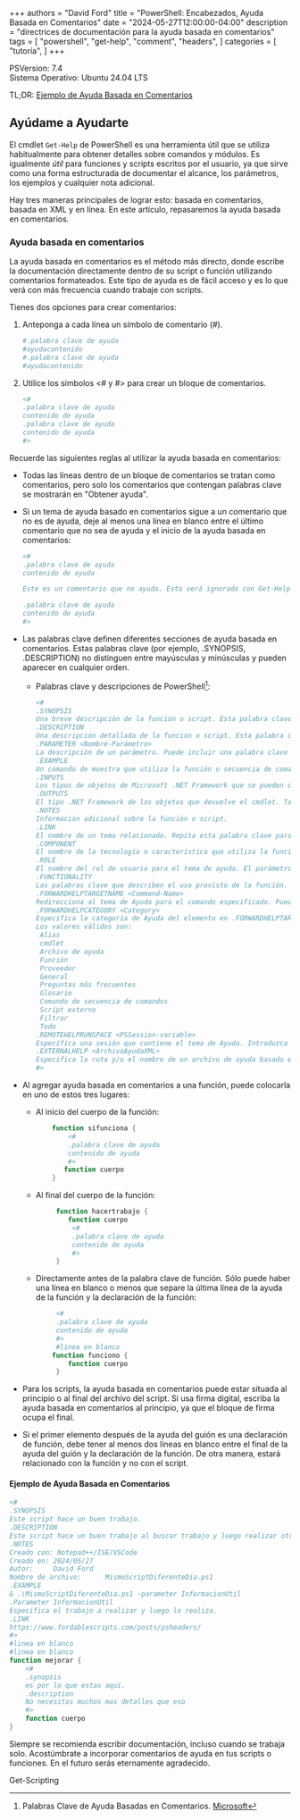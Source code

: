 +++
authors = "David Ford"
title = "PowerShell: Encabezados, Ayuda Basada en Comentarios"
date = "2024-05-27T12:00:00-04:00"
description = "directrices de documentación para la ayuda basada en comentarios"
tags = [
    "powershell",
    "get-help",
    "comment",
    "headers",
]
categories = [
    "tutoría",
]
+++

PSVersion: 7.4  
Sistema Operativo: Ubuntu 24.04 LTS

TL;DR: [Ejemplo de Ayuda Basada en Comentarios](#ejemplo-de-ayuda-basada-en-comentarios)

<!--Introducción-->

## Ayúdame a Ayudarte

El cmdlet `Get-Help` de PowerShell es una herramienta útil que se utiliza habitualmente para obtener detalles sobre comandos y módulos. Es igualmente _útil_ para funciones y scripts escritos por el usuario, ya que sirve como una forma estructurada de documentar el alcance, los parámetros, los ejemplos y cualquier nota adicional.

Hay tres maneras principales de lograr esto: basada en comentarios, basada en XML y en línea. En este artículo, repasaremos la ayuda basada en comentarios.

<!--Breve descripción general-->

### Ayuda basada en comentarios

La ayuda basada en comentarios es el método más directo, donde escribe la documentación directamente dentro de su script o función utilizando comentarios formateados. Este tipo de ayuda es de fácil acceso y es lo que verá con más frecuencia cuando trabaje con scripts.

Tienes dos opciones para crear comentarios:

1. Anteponga a cada línea un símbolo de comentario (#).

     ```powershell
     #.palabra clave de ayuda
     #ayudacontenido
     #.palabra clave de ayuda
     #ayudacontenido
     ```

2. Utilice los símbolos <# y #> para crear un bloque de comentarios.

     ```powershell
     <#
     .palabra clave de ayuda
     contenido de ayuda
     .palabra clave de ayuda
     contenido de ayuda
     #>
     ```

Recuerde las siguientes reglas al utilizar la ayuda basada en comentarios:

* Todas las líneas dentro de un bloque de comentarios se tratan como comentarios, pero solo los comentarios que contengan palabras clave se mostrarán en "Obtener ayuda".

* Si un tema de ayuda basado en comentarios sigue a un comentario que no es de ayuda, deje al menos una línea en blanco entre el último comentario que no sea de ayuda y el inicio de la ayuda basada en comentarios:

     ```powershell
     <#
     .palabra clave de ayuda
     contenido de ayuda

     Este es un comentario que no ayuda. Esto será ignorado con Get-Help

     .palabra clave de ayuda
     contenido de ayuda
     #>
     ```

* Las palabras clave definen diferentes secciones de ayuda basada en comentarios. Estas palabras clave (por ejemplo, .SYNOPSIS, .DESCRIPTION) no distinguen entre mayúsculas y minúsculas y pueden aparecer en cualquier orden.
  * Palabras clave y descripciones de PowerShell[^1]:

    ```powershell
    <# 
    .SYNOPSIS
    Una breve descripción de la función o script. Esta palabra clave se puede utilizar sólo una vez en cada tema.
    .DESCRIPTION
    Una descripción detallada de la función o script. Esta palabra clave se puede utilizar sólo una vez en cada tema.
    .PARAMETER <Nombre-Parámetro>
    La descripción de un parámetro. Puede incluir una palabra clave .PARAMETER para cada parámetro en la función o secuencia de comandos.
    .EXAMPLE
    Un comando de muestra que utiliza la función o secuencia de comandos, seguido opcionalmente de un resultado de muestra y una descripción. Repita esta palabra clave para cada ejemplo.
    .INPUTS
    Los tipos de objetos de Microsoft .NET Framework que se pueden canalizar a la función o secuencia de comandos. También puede incluir una descripción de los objetos de entrada.
    .OUTPUTS
    El tipo .NET Framework de los objetos que devuelve el cmdlet. También puede incluir una descripción de los objetos devueltos.
    .NOTES
    Información adicional sobre la función o script.
    .LINK
    El nombre de un tema relacionado. Repita esta palabra clave para cada tema relacionado. Este contenido aparece en la sección Enlaces relacionados del tema de Ayuda.
    .COMPONENT
    El nombre de la tecnología o característica que utiliza la función o script, o con la que está relacionado. El parámetro Componente de Get-Help utiliza este valor para filtrar los resultados de búsqueda devueltos por Get-Help.
    .ROLE
    El nombre del rol de usuario para el tema de ayuda. El parámetro Role de Get-Help utiliza este valor para filtrar los resultados de búsqueda devueltos por Get-Help.
    .FUNCTIONALITY
    Las palabras clave que describen el uso previsto de la función. El parámetro Funcionalidad de Get-Help utiliza este valor para filtrar los resultados de búsqueda devueltos por Get-Help.
    .FORWARDHELPTARGETNAME <Command-Name>
    Redirecciona al tema de Ayuda para el comando especificado. Puede redirigir a los usuarios a cualquier tema de Ayuda, incluidos temas de Ayuda para una función, script, cmdlet o proveedor.
    .FORWARDHELPCATEGORY <Category>
    Especifica la categoría de Ayuda del elemento en .FORWARDHELPTARGETNAME. Utilice esta palabra clave para evitar conflictos cuando haya comandos con el mismo nombre.
    Los valores válidos son:
     Alias
     cmdlet
     Archivo de ayuda
     Función
     Proveedor
     General
     Preguntas más frecuentes
     Glosario
     Comando de secuencia de comandos
     Script externo
     Filtrar
     Todo
    .REMOTEHELPRUNSPACE <PSSession-variable>
    Especifica una sesión que contiene el tema de Ayuda. Introduzca una variable que contenga una PSSession. El cmdlet Export-PSSession utiliza esta palabra clave para buscar los temas de ayuda para los comandos exportados.
    .EXTERNALHELP <ArchivoAyudaXML>
    Especifica la ruta y/o el nombre de un archivo de ayuda basado en XML para el script o función.
    #>
    ```

* Al agregar ayuda basada en comentarios a una función, puede colocarla en uno de estos tres lugares:

  * Al inicio del cuerpo de la función:

     ```powershell
         function sifunciona {
             <#
             .palabra clave de ayuda
             contenido de ayuda
             #>
            function cuerpo
         }
    ```

  * Al final del cuerpo de la función:

    ```powershell
         function hacertrabajo {
            function cuerpo
             <#
             .palabra clave de ayuda
             contenido de ayuda
             #>
         }
    ```

  * Directamente antes de la palabra clave de función. Sólo puede haber una línea en blanco o menos que separe la última línea de la ayuda de la función y la declaración de la función:

    ```powershell
         <#
         .palabra clave de ayuda
         contenido de ayuda
         #>
         #linea en blanco
        function funciono {
            function cuerpo
         }
    ```

* Para los scripts, la ayuda basada en comentarios puede estar situada al principio o al final del archivo del script. Si usa firma digital, escriba la ayuda basada en comentarios al principio, ya que el bloque de firma ocupa el final.
  
* Si el primer elemento después de la ayuda del guión es una declaración de función, debe tener al menos dos líneas en blanco entre el final de la ayuda del guión y la declaración de la función. De otra manera, estará relacionado con la función y no con el script.

<!--Ejemplo-->

#### Ejemplo de Ayuda Basada en Comentarios

```powershell
<# 
.SYNOPSIS
Este script hace un buen trabajo.
.DESCRIPTION
Este script hace un buen trabajo al buscar trabajo y luego realizar otro trabajo si se encuentra.
.NOTES
Creado con: Notepad++/ISE/VSCode
Creado en: 2024/05/27
Autor:     David Ford
Nombre de archivo:      MismoScriptDiferenteDia.ps1
.EXAMPLE
& .\MismoScriptDiferenteDia.ps1 -parameter InformacionUtil
.Parameter InformacionUtil 
Especifica el trabajo a realizar y luego lo realiza.
.LINK
https://www.fordablescripts.com/posts/psheaders/
#>
#linea en blanco
#linea en blanco
function mejorar {
    <#
    .synopsis
    es por lo que estas aqui.
    .description
    No necesitas muchos mas detalles que eso
    #>
    function cuerpo
}
```

Siempre se recomienda escribir documentación, incluso cuando se trabaja solo. Acostúmbrate a incorporar comentarios de ayuda en tus scripts o funciones. En el futuro serás eternamente agradecido.

Get-Scripting

[^1]:Palabras Clave de Ayuda Basadas en Comentarios. [Microsoft](https://learn.microsoft.com/en-us/powershell/scripting/developer/help/comment-based-help-keywords?view=powershell-7.4)
